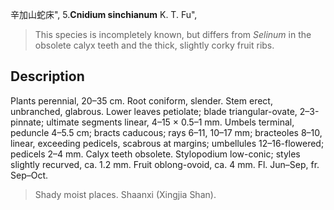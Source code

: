 辛加山蛇床",
5.**Cnidium sinchianum** K. T. Fu",

> This species is incompletely known, but differs from *Selinum* in the obsolete calyx teeth and the thick, slightly corky fruit ribs.

## Description
Plants perennial, 20–35 cm. Root coniform, slender. Stem erect, unbranched, glabrous. Lower leaves petiolate; blade triangular-ovate, 2–3-pinnate; ultimate segments linear, 4–15 × 0.5–1 mm. Umbels terminal, peduncle 4–5.5 cm; bracts caducous; rays 6–11, 10–17 mm; bracteoles 8–10, linear, exceeding pedicels, scabrous at margins; umbellules 12–16-flowered; pedicels 2–4 mm. Calyx teeth obsolete. Stylopodium low-conic; styles slightly recurved, ca. 1.2 mm. Fruit oblong-ovoid, ca. 4 mm. Fl. Jun–Sep, fr. Sep–Oct.

> Shady moist places. Shaanxi (Xingjia Shan).

